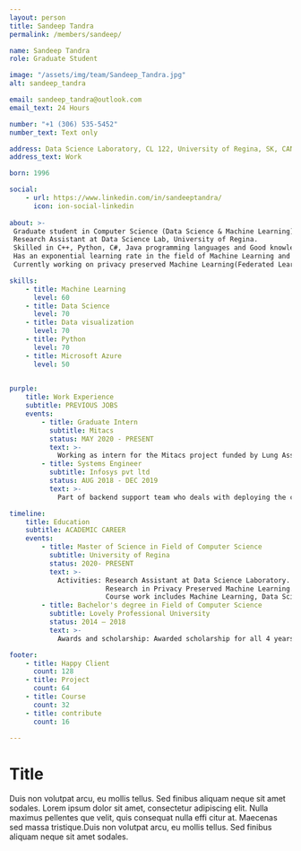 ```yaml
---
layout: person
title: Sandeep Tandra
permalink: /members/sandeep/

name: Sandeep Tandra
role: Graduate Student

image: "/assets/img/team/Sandeep_Tandra.jpg"
alt: sandeep_tandra

email: sandeep_tandra@outlook.com
email_text: 24 Hours

number: "+1 (306) 535-5452"
number_text: Text only

address: Data Science Laboratory, CL 122, University of Regina, SK, CANADA.
address_text: Work

born: 1996

social:
    - url: https://www.linkedin.com/in/sandeeptandra/
      icon: ion-social-linkedin
      
about: >-
 Graduate student in Computer Science (Data Science & Machine Learning) at University of Regina.
 Research Assistant at Data Science Lab, University of Regina.
 Skilled in C++, Python, C#, Java programming languages and Good knowledge in Database Systems, Data Structures and Algorithms, Operating Systems and more Computer Science concepts with 1.5 years of industry experience.
 Has an exponential learning rate in the field of Machine Learning and Data Science from 2019.
 Currently working on privacy preserved Machine Learning(Federated Learning).

skills:
    - title: Machine Learning
      level: 60
    - title: Data Science
      level: 70
    - title: Data visualization
      level: 70
    - title: Python
      level: 70
    - title: Microsoft Azure
      level: 50
      

purple:
    title: Work Experience
    subtitle: PREVIOUS JOBS
    events:
        - title: Graduate Intern
          subtitle: Mitacs 
          status: MAY 2020 - PRESENT
          text: >-
            Working as intern for the Mitacs project funded by Lung Association of Saskatchewan and community members of Île-à-la-Crosse on developing applications for the data analytics related to public health in their community.
        - title: Systems Engineer
          subtitle: Infosys pvt ltd
          status: AUG 2018 - DEC 2019
          text: >-
            Part of backend support team who deals with deploying the code to production, maintaining the servers and solving the infrastructural issues.

timeline:
    title: Education
    subtitle: ACADEMIC CAREER
    events:
        - title: Master of Science in Field of Computer Science
          subtitle: University of Regina
          status: 2020- PRESENT
          text: >-
            Activities: Research Assistant at Data Science Laboratory.
                        Research in Privacy Preserved Machine Learning. 
                        Course work includes Machine Learning, Data Science Fundamentals, Data visualization.
        - title: Bachelor's degree in Field of Computer Science
          subtitle: Lovely Professional University
          status: 2014 – 2018
          text: >- 
            Awards and scholarship: Awarded scholarship for all 4 years. Listed in top 1% of the students.

footer:
    - title: Happy Client
      count: 128
    - title: Project
      count: 64
    - title: Course
      count: 32
    - title: contribute
      count: 16

---
```


# Title
Duis non volutpat arcu, eu mollis tellus. Sed finibus aliquam neque sit amet sodales. 
Lorem ipsum dolor sit amet, consectetur adipiscing elit. Nulla maximus pellentes que velit, 
quis consequat nulla effi citur at. Maecenas sed massa tristique.Duis non volutpat arcu, 
eu mollis tellus. Sed finibus aliquam neque sit amet sodales.
